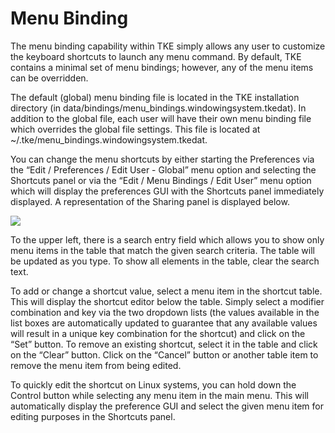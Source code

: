# Menu Binding

The menu binding capability within TKE simply allows any user to customize the keyboard shortcuts to launch any menu command. By default, TKE contains a minimal set of menu bindings; however, any of the menu items can be overridden.

The default (global) menu binding file is located in the TKE installation directory (in data/bindings/menu\_bindings.windowingsystem.tkedat). In addition to the global file, each user will have their own menu binding file which overrides the global file settings. This file is located at \~/.tke/menu_bindings.windowingsystem.tkedat.

You can change the menu shortcuts by either starting the Preferences via the “Edit / Preferences / Edit User - Global” menu option and selecting the Shortcuts panel or via the “Edit / Menu Bindings / Edit User” menu option which will display the preferences GUI with the Shortcuts panel immediately displayed. A representation of the Sharing panel is displayed below.

![][image-1]

To the upper left, there is a search entry field which allows you to show only menu items in the table that match the given search criteria. The table will be updated as you type. To show all elements in the table, clear the search text.

To add or change a shortcut value, select a menu item in the shortcut table. This will display the shortcut editor below the table. Simply select a modifier combination and key via the two dropdown lists (the values available in the list boxes are automatically updated to guarantee that any available values will result in a unique key combination for the shortcut) and click on the “Set” button. To remove an existing shortcut, select it in the table and click on the “Clear” button. Click on the “Cancel” button or another table item to remove the menu item from being edited.

To quickly edit the shortcut on Linux systems, you can hold down the Control button while selecting
any menu item in the main menu. This will automatically display the preference GUI and select the
given menu item for editing purposes in the Shortcuts panel.

[image-1]:	assets/DraggedImage.png